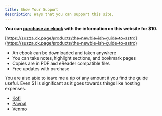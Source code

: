 ```yaml
---
title: Show Your Support
description: Ways that you can support this site.
---
```

**You can [purchase an ebook](https://suzza.ck.page/products/the-newbie-ish-guide-to-astro) with the information on this website for $10.**

[https://suzza.ck.page/products/the-newbie-ish-guide-to-astro](https://suzza.ck.page/products/the-newbie-ish-guide-to-astro)

* An ebook can be downloaded and taken anywhere
* You can take notes, highlight sections, and bookmark pages
* Copies are in PDF and eReader compatible files
* Free updates with purchase

You are also able to leave me a tip of any amount if you find the guide useful. Even $1 is significant as it goes towards things like hosting expenses.

- [Kofi](https://ko-fi.com/SuzzaS)
- [Paypal](https://www.paypal.com/paypalme/SuzzaS)
- [Venmo](https://account.venmo.com/u/SuzzaS)
